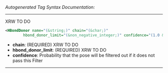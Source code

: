 <!-- THIS IS AN AUTOGENERATED FILE: Don't edit it directly, instead change the schema definition in the code itself. -->

_Autogenerated Tag Syntax Documentation:_

---
XRW TO DO

```xml
<HBondDonor name="(&string;)" chain="(&char;)"
        hbond_donor_limit="(&non_negative_integer;)" confidence="(1.0 &real;)" />
```

-   **chain**: (REQUIRED) XRW TO DO
-   **hbond_donor_limit**: (REQUIRED) XRW TO DO
-   **confidence**: Probability that the pose will be filtered out if it does not pass this Filter

---
